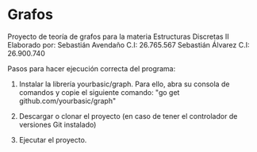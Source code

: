 # Grafos
Proyecto de teoría de grafos para la materia Estructuras Discretas II
Elaborado por:
Sebastián Avendaño C.I: 26.765.567
Sebastián Álvarez 	C.I: 26.900.740

Pasos para hacer ejecución correcta del programa:

1. Instalar la librería yourbasic/graph. Para ello, abra su consola de comandos y
copie el siguiente comando: "go get github.com/yourbasic/graph"

2. Descargar o clonar el proyecto (en caso de tener el controlador de versiones Git instalado)

3. Ejecutar el proyecto.
